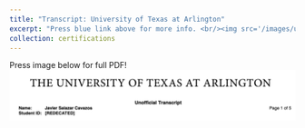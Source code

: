 ```yaml
---
title: "Transcript: University of Texas at Arlington"
excerpt: "Press blue link above for more info. <br/><img src='/images/uta_transcript.png'>"
collection: certifications
---
```

Press image below for full PDF!
[![uta_transcript](/images/uta_transcript.png "Press image for link")](https://javiersc1.github.io/files/uta_transcript.pdf)
